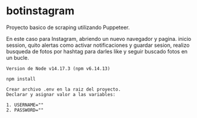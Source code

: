 # botinstagram

 Proyecto basico de scraping utilizando Puppeteer.

En este caso para Instagram, abriendo un nuevo navegador y pagina. inicio session, quito alertas como activar notificaciones y guardar sesion, realizo busqueda de fotos por hashtag para darles like y seguir buscado fotos en un bucle.

```
Version de Node v14.17.3 (npm v6.14.13)

npm install

Crear archivo .env en la raiz del proyecto.
Declarar y asignar valor a las variables:

1. USERNAME=""
2. PASSWORD=""
```
